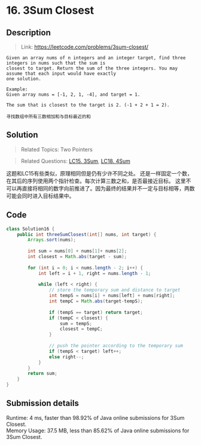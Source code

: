 # 16. 3Sum Closest

## Description
> Link: https://leetcode.com/problems/3sum-closest/

```
Given an array nums of n integers and an integer target, find three integers in nums such that the sum is
closest to target. Return the sum of the three integers. You may assume that each input would have exactly 
one solution.

Example:
Given array nums = [-1, 2, 1, -4], and target = 1.

The sum that is closest to the target is 2. (-1 + 2 + 1 = 2).

寻找数组中所有三数相加和与目标最近的和

```



## Solution

> Related Topics: Two Pointers

> Related Questions: [LC15. 3Sum](https://github.com/Zingg7/LeetCode/blob/master/15.%203Sum.md), [LC18. 4Sum](https://github.com/Zingg7/LeetCode/blob/master/18.%204Sum.md)

这题和LC15有些类似，原理相同但是仍有少许不同之处。
还是一样固定一个数，在其后的序列使用两个指针检查。每次计算三数之和，是否最接近目标。
这里不可以再直接将相同的数字向前推进了。因为最终的结果并不一定与目标相等，两数可能会同时进入目标结果中。


## Code

```java
class Solution16 {
    public int threeSumClosest(int[] nums, int target) {
        Arrays.sort(nums);
        
        int sum = nums[0] + nums[1]+ nums[2];
        int closest = Math.abs(target - sum);
        
        for (int i = 0; i < nums.length - 2; i++) {
            int left = i + 1, right = nums.length - 1;
            
            while (left < right) {
                // store the temporary sum and distance to target
                int tempS = nums[i] + nums[left] + nums[right];
                int tempC = Math.abs(target-tempS);
                
                if (tempS == target) return target;
                if (tempC < closest) {
                    sum = tempS;
                    closest = tempC;
                }
               
                // push the pointer according to the temporary sum
                if (tempS < target) left++;
                else right--;
            }
        }
        return sum;
    }
}
```

## Submission details
Runtime: 4 ms, faster than 98.92% of Java online submissions for 3Sum Closest.<br>
Memory Usage: 37.5 MB, less than 85.62% of Java online submissions for 3Sum Closest.
